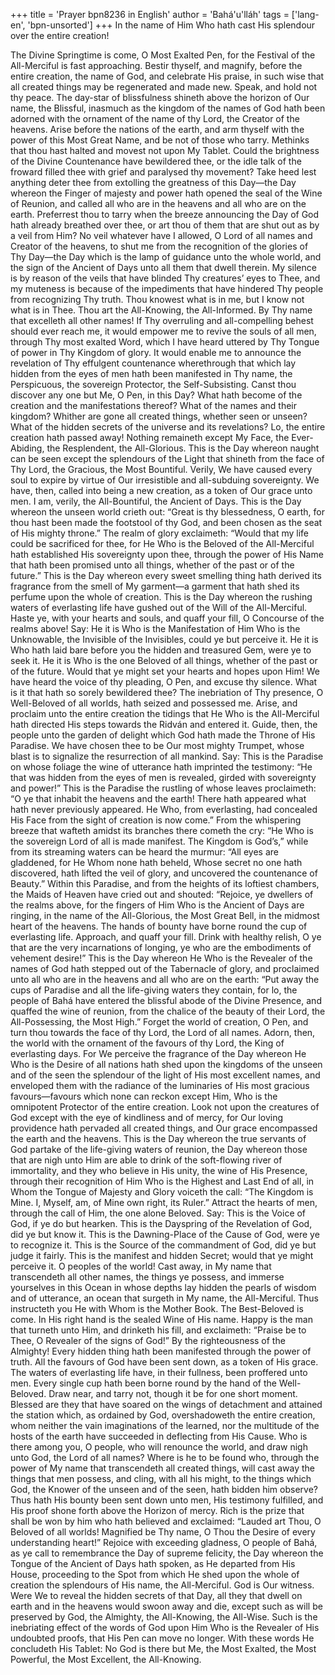 +++
title = 'Prayer bpn8236 in English'
author = 'Bahá'u'lláh'
tags = ['lang-en', 'bpn-unsorted']
+++
In the name of Him Who hath cast His splendour over the entire creation!

The Divine Springtime is come, O Most Exalted Pen, for the Festival of the All-Merciful is fast approaching. Bestir thyself, and magnify, before the entire creation, the name of God, and celebrate His praise, in such wise that all created things may be regenerated and made new. Speak, and hold not thy peace. The day-star of blissfulness shineth above the horizon of Our name, the Blissful, inasmuch as the kingdom of the names of God hath been adorned with the ornament of the name of thy Lord, the Creator of the heavens. Arise before the nations of the earth, and arm thyself with the power of this Most Great Name, and be not of those who tarry.
Methinks that thou hast halted and movest not upon My Tablet. Could the brightness of the Divine Countenance have bewildered thee, or the idle talk of the froward filled thee with grief and paralysed thy movement? Take heed lest anything deter thee from extolling the greatness of this Day—the Day whereon the Finger of majesty and power hath opened the seal of the Wine of Reunion, and called all who are in the heavens and all who are on the earth. Preferrest thou to tarry when the breeze announcing the Day of God hath already breathed over thee, or art thou of them that are shut out as by a veil from Him?
No veil whatever have I allowed, O Lord of all names and Creator of the heavens, to shut me from the recognition of the glories of Thy Day—the Day which is the lamp of guidance unto the whole world, and the sign of the Ancient of Days unto all them that dwell therein. My silence is by reason of the veils that have blinded Thy creatures’ eyes to Thee, and my muteness is because of the impediments that have hindered Thy people from recognizing Thy truth. Thou knowest what is in me, but I know not what is in Thee. Thou art the All-Knowing, the All-Informed. By Thy name that excelleth all other names! If Thy overruling and all-compelling behest should ever reach me, it would empower me to revive the souls of all men, through Thy most exalted Word, which I have heard uttered by Thy Tongue of power in Thy Kingdom of glory. It would enable me to announce the revelation of Thy effulgent countenance wherethrough that which lay hidden from the eyes of men hath been manifested in Thy name, the Perspicuous, the sovereign Protector, the Self-Subsisting.
Canst thou discover any one but Me, O Pen, in this Day? What hath become of the creation and the manifestations thereof? What of the names and their kingdom? Whither are gone all created things, whether seen or unseen? What of the hidden secrets of the universe and its revelations? Lo, the entire creation hath passed away! Nothing remaineth except My Face, the Ever-Abiding, the Resplendent, the All-Glorious.
This is the Day whereon naught can be seen except the splendours of the Light that shineth from the face of Thy Lord, the Gracious, the Most Bountiful. Verily, We have caused every soul to expire by virtue of Our irresistible and all-subduing sovereignty. We have, then, called into being a new creation, as a token of Our grace unto men. I am, verily, the All-Bountiful, the Ancient of Days.
This is the Day whereon the unseen world crieth out: “Great is thy blessedness, O earth, for thou hast been made the footstool of thy God, and been chosen as the seat of His mighty throne.” The realm of glory exclaimeth: “Would that my life could be sacrificed for thee, for He Who is the Beloved of the All-Merciful hath established His sovereignty upon thee, through the power of His Name that hath been promised unto all things, whether of the past or of the future.” This is the Day whereon every sweet smelling thing hath derived its fragrance from the smell of My garment—a garment that hath shed its perfume upon the whole of creation. This is the Day whereon the rushing waters of everlasting life have gushed out of the Will of the All-Merciful. Haste ye, with your hearts and souls, and quaff your fill, O Concourse of the realms above!
Say: He it is Who is the Manifestation of Him Who is the Unknowable, the Invisible of the Invisibles, could ye but perceive it. He it is Who hath laid bare before you the hidden and treasured Gem, were ye to seek it. He it is Who is the one Beloved of all things, whether of the past or of the future. Would that ye might set your hearts and hopes upon Him!
We have heard the voice of thy pleading, O Pen, and excuse thy silence. What is it that hath so sorely bewildered thee?
The inebriation of Thy presence, O Well-Beloved of all worlds, hath seized and possessed me.
Arise, and proclaim unto the entire creation the tidings that He Who is the All-Merciful hath directed His steps towards the Ridván and entered it. Guide, then, the people unto the garden of delight which God hath made the Throne of His Paradise. We have chosen thee to be Our most mighty Trumpet, whose blast is to signalize the resurrection of all mankind.
Say: This is the Paradise on whose foliage the wine of utterance hath imprinted the testimony: “He that was hidden from the eyes of men is revealed, girded with sovereignty and power!” This is the Paradise the rustling of whose leaves proclaimeth: “O ye that inhabit the heavens and the earth! There hath appeared what hath never previously appeared. He Who, from everlasting, had concealed His Face from the sight of creation is now come.” From the whispering breeze that wafteth amidst its branches there cometh the cry: “He Who is the sovereign Lord of all is made manifest. The Kingdom is God’s,” while from its streaming waters can be heard the murmur: “All eyes are gladdened, for He Whom none hath beheld, Whose secret no one hath discovered, hath lifted the veil of glory, and uncovered the countenance of Beauty.”
Within this Paradise, and from the heights of its loftiest chambers, the Maids of Heaven have cried out and shouted: “Rejoice, ye dwellers of the realms above, for the fingers of Him Who is the Ancient of Days are ringing, in the name of the All-Glorious, the Most Great Bell, in the midmost heart of the heavens. The hands of bounty have borne round the cup of everlasting life. Approach, and quaff your fill. Drink with healthy relish, O ye that are the very incarnations of longing, ye who are the embodiments of vehement desire!”
This is the Day whereon He Who is the Revealer of the names of God hath stepped out of the Tabernacle of glory, and proclaimed unto all who are in the heavens and all who are on the earth: “Put away the cups of Paradise and all the life-giving waters they contain, for lo, the people of Bahá have entered the blissful abode of the Divine Presence, and quaffed the wine of reunion, from the chalice of the beauty of their Lord, the All-Possessing, the Most High.”
Forget the world of creation, O Pen, and turn thou towards the face of thy Lord, the Lord of all names. Adorn, then, the world with the ornament of the favours of thy Lord, the King of everlasting days. For We perceive the fragrance of the Day whereon He Who is the Desire of all nations hath shed upon the kingdoms of the unseen and of the seen the splendour of the light of His most excellent names, and enveloped them with the radiance of the luminaries of His most gracious favours—favours which none can reckon except Him, Who is the omnipotent Protector of the entire creation.
Look not upon the creatures of God except with the eye of kindliness and of mercy, for Our loving providence hath pervaded all created things, and Our grace encompassed the earth and the heavens. This is the Day whereon the true servants of God partake of the life-giving waters of reunion, the Day whereon those that are nigh unto Him are able to drink of the soft-flowing river of immortality, and they who believe in His unity, the wine of His Presence, through their recognition of Him Who is the Highest and Last End of all, in Whom the Tongue of Majesty and Glory voiceth the call: “The Kingdom is Mine. I, Myself, am, of Mine own right, its Ruler.”
Attract the hearts of men, through the call of Him, the one alone Beloved. Say: This is the Voice of God, if ye do but hearken. This is the Dayspring of the Revelation of God, did ye but know it. This is the Dawning-Place of the Cause of God, were ye to recognize it. This is the Source of the commandment of God, did ye but judge it fairly. This is the manifest and hidden Secret; would that ye might perceive it. O peoples of the world! Cast away, in My name that transcendeth all other names, the things ye possess, and immerse yourselves in this Ocean in whose depths lay hidden the pearls of wisdom and of utterance, an ocean that surgeth in My name, the All-Merciful. Thus instructeth you He with Whom is the Mother Book.
The Best-Beloved is come. In His right hand is the sealed Wine of His name. Happy is the man that turneth unto Him, and drinketh his fill, and exclaimeth: “Praise be to Thee, O Revealer of the signs of God!” By the righteousness of the Almighty! Every hidden thing hath been manifested through the power of truth. All the favours of God have been sent down, as a token of His grace. The waters of everlasting life have, in their fullness, been proffered unto men. Every single cup hath been borne round by the hand of the Well-Beloved. Draw near, and tarry not, though it be for one short moment.
Blessed are they that have soared on the wings of detachment and attained the station which, as ordained by God, overshadoweth the entire creation, whom neither the vain imaginations of the learned, nor the multitude of the hosts of the earth have succeeded in deflecting from His Cause. Who is there among you, O people, who will renounce the world, and draw nigh unto God, the Lord of all names? Where is he to be found who, through the power of My name that transcendeth all created things, will cast away the things that men possess, and cling, with all his might, to the things which God, the Knower of the unseen and of the seen, hath bidden him observe? Thus hath His bounty been sent down unto men, His testimony fulfilled, and His proof shone forth above the Horizon of mercy. Rich is the prize that shall be won by him who hath believed and exclaimed: “Lauded art Thou, O Beloved of all worlds! Magnified be Thy name, O Thou the Desire of every understanding heart!”
Rejoice with exceeding gladness, O people of Bahá, as ye call to remembrance the Day of supreme felicity, the Day whereon the Tongue of the Ancient of Days hath spoken, as He departed from His House, proceeding to the Spot from which He shed upon the whole of creation the splendours of His name, the All-Merciful. God is Our witness. Were We to reveal the hidden secrets of that Day, all they that dwell on earth and in the heavens would swoon away and die, except such as will be preserved by God, the Almighty, the All-Knowing, the All-Wise.
Such is the inebriating effect of the words of God upon Him Who is the Revealer of His undoubted proofs, that His Pen can move no longer. With these words He concludeth His Tablet: No God is there but Me, the Most Exalted, the Most Powerful, the Most Excellent, the All-Knowing.

